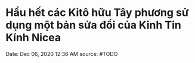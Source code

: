 # Hầu hết các Kitô hữu Tây phương sử dụng một bản sửa đổi của Kinh Tin Kính Nicea

Date: Dec 06, 2020 12:36 AM
source: #TODO